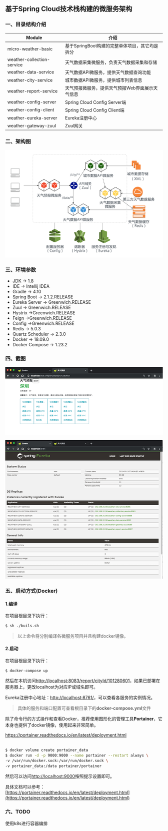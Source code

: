 
## 基于Spring Cloud技术栈构建的微服务架构

### 一、目录结构介绍

Module | 介绍
---|---
micro-weather-basic | 基于SpringBoot构建的完整单体项目，其它均是拆分
weather-collection-service | 天气数据采集微服务，负责天气数据采集和存储
weather-data-service | 天气数据API微服务，提供天气数据查询功能
weather-city-service | 城市数据API微服务，提供城市列表信息
weather-report-service | 天气预报微服务，提供天气预报Web界面展示天气信息
weather-config-server | Spring Cloud Config Server端 
weather-config-client | Spring Cloud Config Client端
weather-eureka-server | Eureka注册中心
weather-gateway-zuul | Zuul网关

### 二、架构图
![](/screenshot/architecture.png)

### 三、环境参数
* JDK -> 1.8
* IDE -> Intellij IDEA
* Gradle -> 4.10
* Spring Boot -> 2.1.2.RELEASE
* Eureka Server -> Greenwich.RELEASE
* Zuul -> Greenwich.RELEASE
* Hystrix ->Greenwich.RELEASE
* Feign ->Greenwich.RELEASE
* Config ->Greenwich.RELEASE
* Redis -> 5.0.3
* Quartz Scheduler -> 2.3.0
* Docker -> 18.09.0
* Docker Compose -> 1.23.2

### 四、截图

![](/screenshot/report.png)

![](/screenshot/eureka.png)

### 五、启动方式(Docker)

#### 1.编译

在项目根目录下执行：
```bash
$ sh ./buils.sh
```
> 以上命令将分别编译各微服务项目并且构建docker镜像。

#### 2.启动

在项目根目录下执行：
```bash
$ docker-compose up
```

然后在本机访问[http://localhost:8083/report/cityId/101280601](http://localhost:8083/report/cityId/101280601)，如果已部署在服务器上，更改localhost为对应IP或域名即可。

Eureka注册中心地址：[http://localhost:8761/](http://localhost:8761/)，可以查看各服务的实例情况。

> 具体的服务和端口配置可查看根目录下的**docker-compose.yml**文件

除了命令行的方式操作和查看Docker，推荐使用图形化的管理工具**Portainer**，它本身也提供了docker镜像，使用起来非常简单。

https://portainer.readthedocs.io/en/latest/deployment.html

```bash

$ docker volume create portainer_data
$ docker run -d -p 9000:9000 --name portainer --restart always \
-v /var/run/docker.sock:/var/run/docker.sock \
-v portainer_data:/data portainer/portainer
```
然后可以访问[http://localhost:9000](http://localhost:9000)按照提示设置即可。

具体文档可以参考：[https://portainer.readthedocs.io/en/latest/deployment.html](https://portainer.readthedocs.io/en/latest/deployment.html)

### 六、TODO

使用k8s进行容器编排
